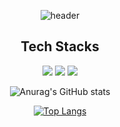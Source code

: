 <div align="center">

![header](https://capsule-render.vercel.app/api?type=wave&color=auto&height=400&section=header&text=Hi%20I'm%20HakJin&fontSize=90)

 
 ## Tech Stacks
 
 <img src="https://img.shields.io/badge/Swift-F05138?style=plastic&logo=Swift&logoColor=white"/> <img src="https://img.shields.io/badge/SwiftUI-blue?style=plastic&logo=Swift&logoColor=white"/> <img src="https://img.shields.io/badge/XCode-blue?style=plastic&logo=Xcode&logoColor=white"/>
 

![Anurag's GitHub stats](https://github-readme-stats.vercel.app/api?username=LEEHAKJIN-VV&show_icons=true&theme=radical)

[![Top Langs](https://github-readme-stats.vercel.app/api/top-langs/?username=LEEHAKJIN-VV&langs_count=10&layout=compact/layout=compact&theme=dark)](https://github.com/anuraghazra/github-readme-stats)
 
 </div>
 
<!--
**LEEHAKJIN-VV/LEEHAKJIN-VV** is a ✨ _special_ ✨ repository because its `README.md` (this file) appears on your GitHub profile.

Here are some ideas to get you started:

- 🔭 I’m currently working on ...
- 🌱 I’m currently learning ...
- 👯 I’m looking to collaborate on ...
- 🤔 I’m looking for help with ...
- 💬 Ask me about ...
- 📫 How to reach me: ...
- 😄 Pronouns: ...
- ⚡ Fun fact: ...
-->

